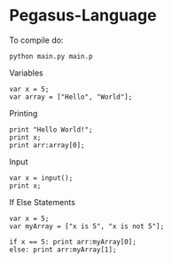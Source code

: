 # Pegasus-Language

To compile do:

```
python main.py main.p
```

Variables
```
var x = 5;
var array = ["Hello", "World"];
```

Printing
```
print "Hello World!";
print x;
print arr:array[0];
```

Input
```
var x = input();
print x;
```

If Else Statements
```
var x = 5;
var myArray = ["x is 5", "x is not 5"];

if x == 5: print arr:myArray[0];
else: print arr:myArray[1];
```
